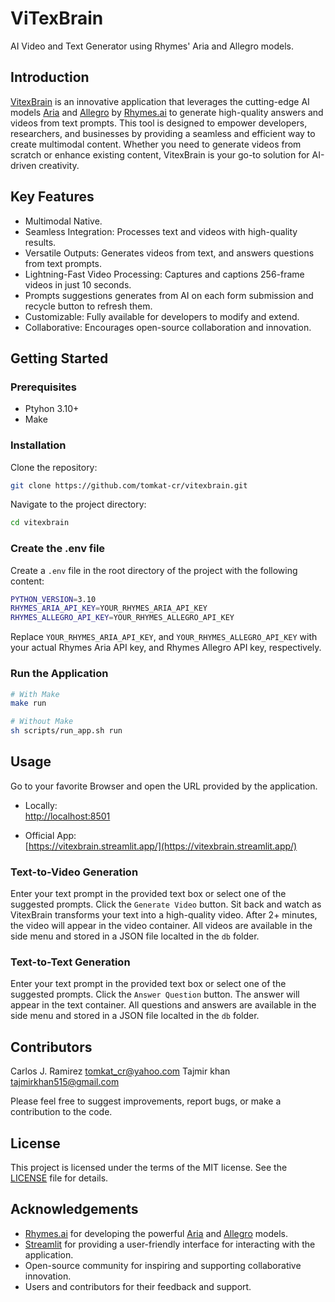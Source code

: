 # ViTexBrain

AI Video and Text Generator using Rhymes' Aria and Allegro models.

## Introduction

[VitexBrain](https://vitexbrain.streamlit.app/) is an innovative application that leverages the cutting-edge AI models [Aria](https://rhymes.ai/blog-details/aria-first-open-multimodal-native-moe-model) and [Allegro](https://rhymes.ai/blog-details/allegro-advanced-video-generation-model) by [Rhymes.ai](https://www.rhymes.ai/) to generate high-quality answers and videos from text prompts. This tool is designed to empower developers, researchers, and businesses by providing a seamless and efficient way to create multimodal content. Whether you need to generate videos from scratch or enhance existing content, VitexBrain is your go-to solution for AI-driven creativity.

## Key Features

* Multimodal Native.
* Seamless Integration: Processes text and videos with high-quality results.
* Versatile Outputs: Generates videos from text, and answers questions from text prompts.
* Lightning-Fast Video Processing: Captures and captions 256-frame videos in just 10 seconds.
* Prompts suggestions generates from AI on each form submission and recycle button to refresh them.
* Customizable: Fully available for developers to modify and extend.
* Collaborative: Encourages open-source collaboration and innovation.

## Getting Started

### Prerequisites

* Ptyhon 3.10+
* Make

### Installation

Clone the repository:
```bash
git clone https://github.com/tomkat-cr/vitexbrain.git
```

Navigate to the project directory:

```bash
cd vitexbrain
```

### Create the .env file

Create a `.env` file in the root directory of the project with the following content:

```bash
PYTHON_VERSION=3.10
RHYMES_ARIA_API_KEY=YOUR_RHYMES_ARIA_API_KEY
RHYMES_ALLEGRO_API_KEY=YOUR_RHYMES_ALLEGRO_API_KEY
```

Replace `YOUR_RHYMES_ARIA_API_KEY`, and `YOUR_RHYMES_ALLEGRO_API_KEY` with your actual Rhymes Aria API key, and Rhymes Allegro API key, respectively.

### Run the Application

```bash
# With Make
make run
```

```bash
# Without Make
sh scripts/run_app.sh run
```

## Usage

Go to your favorite Browser and open the URL provided by the application.

* Locally:<BR/>
  [http://localhost:8501](http://localhost:8501)

* Official App:<BR/>
  [https://vitexbrain.streamlit.app/](https://vitexbrain.streamlit.app/)

### Text-to-Video Generation

Enter your text prompt in the provided text box or select one of the suggested prompts.
Click the `Generate Video` button.
Sit back and watch as VitexBrain transforms your text into a high-quality video.
After 2+ minutes, the video will appear in the video container.
All videos are available in the side menu and stored in a JSON file localted in the `db` folder.

### Text-to-Text Generation

Enter your text prompt in the provided text box or select one of the suggested prompts.
Click the `Answer Question` button.
The answer will appear in the text container.
All questions and answers are available in the side menu and stored in a JSON file localted in the `db` folder.

## Contributors

Carlos J. Ramirez <tomkat_cr@yahoo.com>
Tajmir khan <tajmirkhan515@gmail.com>

Please feel free to suggest improvements, report bugs, or make a contribution to the code.

## License

This project is licensed under the terms of the MIT license. See the [LICENSE](LICENSE) file for details.

## Acknowledgements

* [Rhymes.ai](https://www.rhymes.ai/) for developing the powerful [Aria](https://rhymes.ai/blog-details/aria-first-open-multimodal-native-moe-model) and [Allegro](https://rhymes.ai/blog-details/allegro-advanced-video-generation-model) models.
* [Streamlit](https://streamlit.io/) for providing a user-friendly interface for interacting with the application.
* Open-source community for inspiring and supporting collaborative innovation.
* Users and contributors for their feedback and support.
